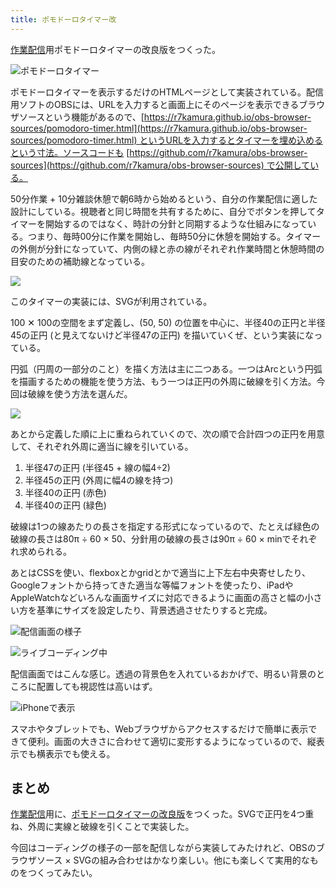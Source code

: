 ```yaml
---
title: ポモドーロタイマー改
---
```

[作業配信](https://www.youtube.com/c/r7kamura)用ポモドーロタイマーの改良版をつくった。

![](https://lh4.googleusercontent.com/4tjsrlOOXQh0hfWMb01RDNOhBXoR3BKqoBAzWq32BX1j93gRHrKejy1PtzjwMEgvAUoLFS8eELC782Wv3gHizn3eXiUEY3miTFIvx-SJrtCFBhy131wsA4s8w12_e7_OSnKrThlXkmprvjTbSFILxGLH1y0qpkLVt3VZZtSADzDPLJPbSXQjkxXLkD_OAg "ポモドーロタイマー")

ポモドーロタイマーを表示するだけのHTMLページとして実装されている。配信用ソフトのOBSには、URLを入力すると画面上にそのページを表示できるブラウザソースという機能があるので、[https://r7kamura.github.io/obs-browser-sources/pomodoro-timer.html](https://r7kamura.github.io/obs-browser-sources/pomodoro-timer.html) というURLを入力するとタイマーを埋め込めるという寸法。ソースコードも [https://github.com/r7kamura/obs-browser-sources](https://github.com/r7kamura/obs-browser-sources) で公開している。

50分作業 + 10分雑談休憩で朝6時から始めるという、自分の作業配信に適した設計にしている。視聴者と同じ時間を共有するために、自分でボタンを押してタイマーを開始するのではなく、時計の分針と同期するような仕組みになっている。つまり、毎時00分に作業を開始し、毎時50分に休憩を開始する。タイマーの外側が分針になっていて、内側の緑と赤の線がそれぞれ作業時間と休憩時間の目安のための補助線となっている。

![](https://lh6.googleusercontent.com/xYf_38-N1jhm41gXTUPafAnb_1oi5TS5yJLXPPfQfEVwZJDA_dJ9G8Ho0s970TWWYSou31-n8CCuI54zIRT4_fv6HaX84wwxRrf8UbOoBbNzyx59sZr4g6IiYIY1ngbinWx0K1dC8UockjCmHqiQlqmG6dKnJrleaf3XEQIT6-o0C3cKecLMr85IbjR1Qg)

このタイマーの実装には、SVGが利用されている。

100 ✕ 100の空間をまず定義し、(50, 50) の位置を中心に、半径40の正円と半径45の正円 (と見えてないけど半径47の正円) を描いていくぜ、という実装になっている。

円弧（円周の一部分のこと）を描く方法は主に二つある。一つはArcという円弧を描画するための機能を使う方法、もう一つは正円の外周に破線を引く方法。今回は破線を使う方法を選んだ。

![](https://lh6.googleusercontent.com/RjOWnc-Rhz-WAb_HTdc-gK1T7NWKSKY60oOYSJjX65EBJ1Ts7YU4WB1irpxpkZvBByZfyiRzE-wICPmkwHB1D-fW8TTxelGOvHJR0EmuI4WpHEwo1kLqpdb3ZUynkIqc16ZwQdymLRfyvc141qgXFJA_bkYErim8iNL7xrXONIii8rNCXpA_URAnOBEQdQ)

あとから定義した順に上に重ねられていくので、次の順で合計四つの正円を用意して、それぞれ外周に適当に線を引いている。

1.  半径47の正円 (半径45 + 線の幅4÷2)
2.  半径45の正円 (外周に幅4の線を持つ)
3.  半径40の正円 (赤色)
4.  半径40の正円 (緑色)

破線は1つの線あたりの長さを指定する形式になっているので、たとえば緑色の破線の長さは80π ÷ 60 × 50、分針用の破線の長さは90π ÷ 60 × minでそれぞれ求められる。

あとはCSSを使い、flexboxとかgridとかで適当に上下左右中央寄せしたり、Googleフォントから持ってきた適当な等幅フォントを使ったり、iPadやAppleWatchなどいろんな画面サイズに対応できるように画面の高さと幅の小さい方を基準にサイズを設定したり、背景透過させたりすると完成。

![](https://lh6.googleusercontent.com/_vrL1k98Ba-xAduwhq4jUW5h1_Jet1vXEjaJTNZ_i9FoNaI2FlxIVUPlArIxAJlNLpJBUMC_aHNCZ3f3WpjZMb1Be5fPWvSnZ4JBhxA-DayHRHGnMsxXg6MLXWHC_cDUneP5jTOiYSfO5rGkqxrHChhgYUo7y_nClgd0ZREMC1IY-5jOmW4rZOi9EuENbw "配信画面の様子")

![](https://lh4.googleusercontent.com/CQ3fKX2YVhqPwWyDZ_DJqORN7JyFD7FZ7lWHwdnCD629iVOx9LkO4wNZjrRBR_boO1iUhnyVwfWd0U4ySwTjP19sigCen0K8D-D8FK4EV7gYeJ-20kwiZI6Agff-lbJyBlEynWlu_F90XWwwgTLNIJWXfzTIi0ip3I9bZlFAr-U8GDDfWJiLJxi-PA8bOg "ライブコーディング中")

配信画面ではこんな感じ。透過の背景色を入れているおかげで、明るい背景のところに配置しても視認性は高いはず。

![](https://lh6.googleusercontent.com/55jp_WLBl42p8_v86jEDlRKATNnYFZdgyyKHtFWicOgILLJTbhwPZlLr7wME-ePJz8HUR0IhiEtgZGWpHW0t7fUI3Qu2GSQTfMK3ft4DkWcL9qI5HdTmYrib6AUiioOUyaR-LzSC_vt2UM27o9WTKsmgbm7BGwE5Sr4z7qVvhfeNjkC6uDd4DhyMaCdvHw "iPhoneで表示")

スマホやタブレットでも、Webブラウザからアクセスするだけで簡単に表示できて便利。画面の大きさに合わせて適切に変形するようになっているので、縦表示でも横表示でも使える。

まとめ
---

[作業配信](https://www.youtube.com/c/r7kamura)用に、[ポモドーロタイマーの改良版](https://github.com/r7kamura/obs-browser-sources)をつくった。SVGで正円を4つ重ね、外周に実線と破線を引くことで実装した。

今回はコーディングの様子の一部を配信しながら実装してみたけれど、OBSのブラウザソース × SVGの組み合わせはかなり楽しい。他にも楽しくて実用的なものをつくってみたい。
